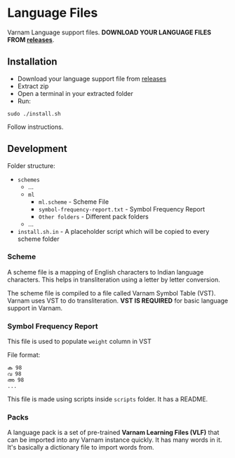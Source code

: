 # Language Files

Varnam Language support files. **DOWNLOAD YOUR LANGUAGE FILES FROM [releases](https://github.com/varnamproject/schemes/releases)**.

## Installation

* Download your language support file from [releases](https://github.com/varnamproject/schemes/releases)
* Extract zip
* Open a terminal in your extracted folder
* Run:
```
sudo ./install.sh
```

Follow instructions.

## Development

Folder structure:
- `schemes`
  - ...
  - `ml`
    - `ml.scheme` - Scheme File
    - `symbol-frequency-report.txt` - Symbol Frequency Report
    - `Other folders` - Different pack folders
  - ...
- `install.sh.in` - A placeholder script which will be copied to every scheme folder

### Scheme

A scheme file is a mapping of English characters to Indian language characters. This helps in transliteration using a letter by letter conversion.

The scheme file is compiled to a file called Varnam Symbol Table (VST). Varnam uses VST to do transliteration. **VST IS REQUIRED** for basic language support in Varnam.

### Symbol Frequency Report

This file is used to populate `weight` column in VST

File format:

```
ക 98
വ 98
അ 98
...
```

This file is made using scripts inside `scripts` folder. It has a README.

### Packs

A language pack is a set of pre-trained **Varnam Learning Files (VLF)** that can be imported into any Varnam instance quickly. It has many words in it. It's basically a dictionary file to import words from.
